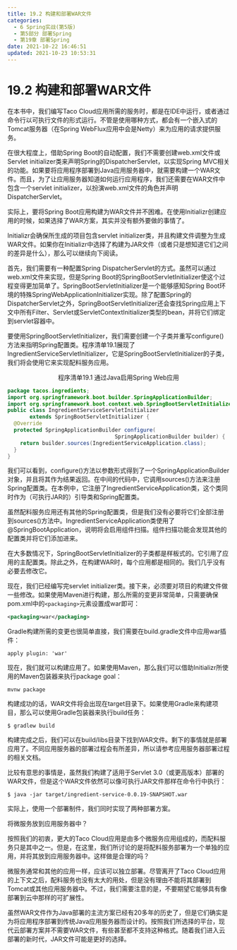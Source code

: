 ```yaml
---
title: 19.2 构建和部署WAR文件
categories: 
  - 6 Spring实战(第5版)
  - 第5部分 部署Spring
  - 第19章 部署Spring
date: 2021-10-22 16:46:51
updated: 2021-10-23 10:53:31
---
```

# 19.2 构建和部署WAR文件

在本书中，我们编写Taco Cloud应用所需的服务时，都是在IDE中运行，或者通过命令行以可执行文件的形式运行。不管是使用哪种方式，都会有一个嵌入式的Tomcat服务器（在Spring WebFlux应用中会是Netty）来为应用的请求提供服务。

在很大程度上，借助Spring Boot的自动配置，我们不需要创建web.xml文件或Servlet initializer类来声明Spring的DispatcherServlet，以实现Spring MVC相关的功能。如果要将应用程序部署到Java应用服务器中，就需要构建一个WAR文件。而且，为了让应用服务器知道如何运行应用程序，我们还需要在WAR文件中包含一个servlet initializer，以扮演web.xml文件的角色并声明DispatcherServlet。

实际上，要将Spring Boot应用构建为WAR文件并不困难。在使用Initializr创建应用的时候，如果选择了WAR方案，其实并没有额外要做的事情了。

Initializr会确保所生成的项目包含servlet initializer类，并且构建文件调整为生成WAR文件。如果你在Initializr中选择了构建为JAR文件（或者只是想知道它们之间的差异是什么），那么可以继续向下阅读。

首先，我们需要有一种配置Spring DispatcherServlet的方式。虽然可以通过web.xml文件来实现，但是Spring Boot的SpringBootServletInitializer使这个过程变得更加简单了。SpringBootServletInitializer是一个能够感知Spring Boot环境的特殊SpringWebApplicationInitializer实现。除了配置Spring的DispatcherServlet之外，SpringBootServletInitializer还会查找Spring应用上下文中所有Filter、Servlet或ServletContextInitializer类型的bean，并将它们绑定到servlet容器中。

要使用SpringBootServletInitializer，我们需要创建一个子类并重写configure()方法来指明Spring配置类。程序清单19.1展现了IngredientServiceServletInitializer，它是SpringBootServletInitializer的子类，我们将会使用它来实现配料服务应用。

<center>程序清单19.1 通过Java启用Spring Web应用</center>

```java
package tacos.ingredients;
import org.springframework.boot.builder.SpringApplicationBuilder;
import org.springframework.boot.context.web.SpringBootServletInitializer;
public class IngredientServiceServletInitializer
       extends SpringBootServletInitializer {
  @Override
  protected SpringApplicationBuilder configure(
                                  SpringApplicationBuilder builder) {
    return builder.sources(IngredientServiceApplication.class);
  }
}
```

我们可以看到，configure()方法以参数形式得到了一个SpringApplicationBuilder对象，并且将其作为结果返回。在中间的代码中，它调用sources()方法来注册Spring配置类。在本例中，它注册了IngredientServiceApplication类，这个类同时作为（可执行JAR的）引导类和Spring配置类。

虽然配料服务应用还有其他的Spring配置类，但是我们没有必要将它们全部注册到sources()方法中。IngredientServiceApplication类使用了@SpringBootApplication，说明将会启用组件扫描。组件扫描功能会发现其他的配置类并将它们添加进来。

在大多数情况下，SpringBootServletInitializer的子类都是样板式的。它引用了应用的主配置类。除此之外，在构建WAR时，每个应用都是相同的。我们几乎没有必要去修改它。

现在，我们已经编写完servlet initializer类。接下来，必须要对项目的构建文件做一些修改。如果使用Maven进行构建，那么所需的变更非常简单，只需要确保pom.xml中的`<packaging>`元素设置成war即可：

```xml
<packaging>war</packaging>
```

Gradle构建所需的变更也很简单直接，我们需要在build.gradle文件中应用war插件：

```
apply plugin: 'war'
```

现在，我们就可以构建应用了。如果使用Maven，那么我们可以借助Initializr所使用的Maven包装器来执行package goal：

```
mvnw package
```

构建成功的话，WAR文件将会出现在target目录下。如果使用Gradle来构建项目，那么可以使用Gradle包装器来执行build任务：

```
$ gradlew build
```

构建完成之后，我们可以在build/libs目录下找到WAR文件。剩下的事情就是部署应用了。不同应用服务器的部署过程会有所差异，所以请参考应用服务器部署过程的相关文档。

比较有意思的事情是，虽然我们构建了适用于Servlet 3.0（或更高版本）部署的WAR文件，但是这个WAR文件依然可以像可执行JAR文件那样在命令行中执行：

```
$ java -jar target/ingredient-service-0.0.19-SNAPSHOT.war
```

实际上，使用一个部署制件，我们同时实现了两种部署方案。

将微服务放到应用服务器中？

按照我们的初衷，更大的Taco Cloud应用是由多个微服务应用组成的，而配料服务只是其中之一。但是，在这里，我们所讨论的是将配料服务部署为一个单独的应用，并将其放到应用服务器中。这样做是合理的吗？

微服务通常和其他的应用一样，应该可以独立部署。尽管离开了Taco Cloud应用的上下文之后，配料服务也没有太大的用处，但是没有理由不能将其部署到Tomcat或其他应用服务器中。不过，我们需要注意的是，不要期望它能够具有像部署到云中那样的可扩展性。

虽然WAR文件作为Java部署的主流方案已经有20多年的历史了，但是它们确实是为将应用程序部署到传统Java应用服务器而设计的。按照我们所选择的平台，现代云部署方案并不需要WAR文件，有些甚至都不支持这种格式。随着我们进入云部署的新时代，JAR文件可能是更好的选择。

